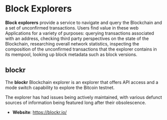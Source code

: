 # Block Explorers

**Block explorers** provide a service to navigate and query the Blockchain and a set of unconfirmed transactions. Users find value in these web Applications for a variety of purposes: querying transactions associated with an address, checking third party perspectives on the state of the Blockchain, researching overall network statistics, inspecting the composition of the unconfirmed transactions that the explorer contains in its mempool, looking up block metadata such as block versions.

## blockr

The **blockr** Blockchain explorer is an explorer that offers API access and a mode switch capability to explore the Bitcoin testnet.

The explorer has had issues being actively maintained, with various defunct sources of information being featured long after their obsolescence.

- **Website**: https://blockr.io/

